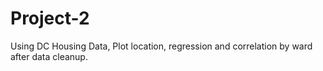 # Project-2
Using DC Housing Data, Plot location, regression and correlation by ward after data cleanup.  
